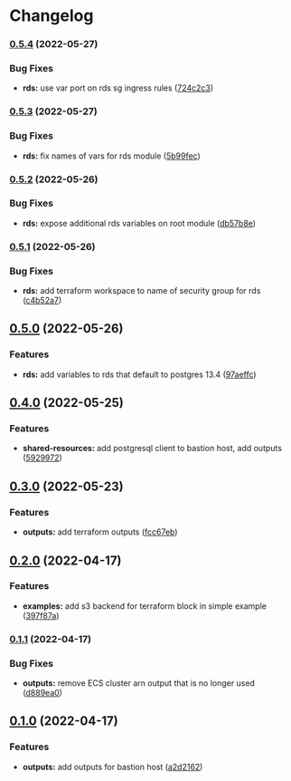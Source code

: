 # Changelog

### [0.5.4](https://github.com/briancaffey/terraform-aws-ad-hoc-environments/compare/v0.5.3...v0.5.4) (2022-05-27)


### Bug Fixes

* **rds:** use var port on rds sg ingress rules ([724c2c3](https://github.com/briancaffey/terraform-aws-ad-hoc-environments/commit/724c2c34ecf2bc8fa153f6d5fab25aa7502b7bb1))

### [0.5.3](https://github.com/briancaffey/terraform-aws-ad-hoc-environments/compare/v0.5.2...v0.5.3) (2022-05-27)


### Bug Fixes

* **rds:** fix names of vars for rds module ([5b99fec](https://github.com/briancaffey/terraform-aws-ad-hoc-environments/commit/5b99fec3416be5ddab0d1b317f2b408641685103))

### [0.5.2](https://github.com/briancaffey/terraform-aws-ad-hoc-environments/compare/v0.5.1...v0.5.2) (2022-05-26)


### Bug Fixes

* **rds:** expose additional rds variables on root module ([db57b8e](https://github.com/briancaffey/terraform-aws-ad-hoc-environments/commit/db57b8ecc5caf78a070c2d0c5d53cf6b42604fe4))

### [0.5.1](https://github.com/briancaffey/terraform-aws-ad-hoc-environments/compare/v0.5.0...v0.5.1) (2022-05-26)


### Bug Fixes

* **rds:** add terraform workspace to name of security group for rds ([c4b52a7](https://github.com/briancaffey/terraform-aws-ad-hoc-environments/commit/c4b52a783bad8845096b81a307236474e7f66b83))

## [0.5.0](https://github.com/briancaffey/terraform-aws-ad-hoc-environments/compare/v0.4.0...v0.5.0) (2022-05-26)


### Features

* **rds:** add variables to rds that default to postgres 13.4 ([97aeffc](https://github.com/briancaffey/terraform-aws-ad-hoc-environments/commit/97aeffc565dd0ffabbd0387cc6aa384586035424))

## [0.4.0](https://github.com/briancaffey/terraform-aws-ad-hoc-environments/compare/v0.3.0...v0.4.0) (2022-05-25)


### Features

* **shared-resources:** add postgresql client to bastion host, add outputs ([5929972](https://github.com/briancaffey/terraform-aws-ad-hoc-environments/commit/5929972787b0721fb15ef2b55dea6e3f342320e7))

## [0.3.0](https://github.com/briancaffey/terraform-aws-ad-hoc-environments/compare/v0.2.0...v0.3.0) (2022-05-23)


### Features

* **outputs:** add terraform outputs ([fcc67eb](https://github.com/briancaffey/terraform-aws-ad-hoc-environments/commit/fcc67ebaf5ccc02de8a4dd29374a94c01b99f6c1))

## [0.2.0](https://github.com/briancaffey/terraform-aws-ad-hoc-environments/compare/v0.1.1...v0.2.0) (2022-04-17)


### Features

* **examples:** add s3 backend for terraform block in simple example ([397f87a](https://github.com/briancaffey/terraform-aws-ad-hoc-environments/commit/397f87a4c9d48ae829b9958b24feed6accedcd80))

### [0.1.1](https://github.com/briancaffey/terraform-aws-ad-hoc-environments/compare/v0.1.0...v0.1.1) (2022-04-17)


### Bug Fixes

* **outputs:** remove ECS cluster arn output that is no longer used ([d889ea0](https://github.com/briancaffey/terraform-aws-ad-hoc-environments/commit/d889ea00845e7662460d243db7a8c9d30493aaf8))

## [0.1.0](https://github.com/briancaffey/terraform-aws-ad-hoc-environments/compare/v0.0.3...v0.1.0) (2022-04-17)


### Features

* **outputs:** add outputs for bastion host ([a2d2162](https://github.com/briancaffey/terraform-aws-ad-hoc-environments/commit/a2d21628ec7e39b227c9e1bca4fc9af4afd854cd))
